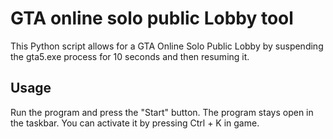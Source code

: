 # GTA online solo public Lobby tool
This Python script allows for a GTA Online Solo Public Lobby by suspending the gta5.exe process for 10 seconds and then resuming it.

## Usage
Run the program and press the "Start" button. The program stays open in the taskbar. You can activate it by pressing Ctrl + K in game.
